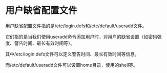 # 用户缺省配置文件

用户缺省配置文件指的是/etc/login.defs和/etc/default/useradd文件。

它们指的是当我们使用useradd命令添加用户时，对用户的缺省设置（如密码强度、警告时间、最长有效时间等）。

其中/etc/login.defs文件可以定义警告时间、最长有效时间等信息。

而/etc/default/useradd文件可以设置home目录，使用的shell等。